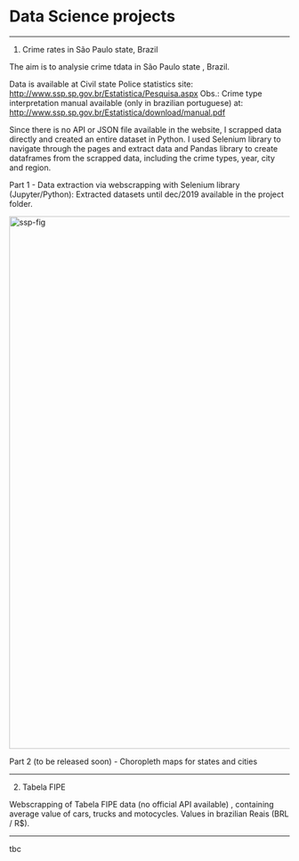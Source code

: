 # Data Science projects

------------------------------------------------------------------------------
01. Crime rates in São Paulo state, Brazil

The aim is to analysie crime tdata in São Paulo state , Brazil.

Data is available at Civil state Police statistics site:  http://www.ssp.sp.gov.br/Estatistica/Pesquisa.aspx
Obs.: Crime type interpretation manual available (only in brazilian  portuguese) at:  http://www.ssp.sp.gov.br/Estatistica/download/manual.pdf

Since there is no API or JSON file available in the website, I scrapped data directly and created an entire dataset in Python. I used Selenium library to navigate through the pages and extract data and Pandas library to create dataframes from the scrapped data, including the crime types, year, city and region.



Part 1 - Data extraction via webscrapping with Selenium library (Jupyter/Python):
Extracted datasets until dec/2019  available in the project folder.
 
 <img width="956" alt="ssp-fig" src="https://user-images.githubusercontent.com/52055874/80321175-6c2d5600-87f1-11ea-9642-dbb6e8671ee3.png">

Part 2 (to be released soon) - Choropleth maps for states and cities


------------------------------------------------------------------------------
02. Tabela FIPE 

Webscrapping of Tabela FIPE data (no official  API available) , containing  average value of cars, trucks and motocycles. Values in brazilian Reais (BRL / R$).



     
-----------------------------------------------------------------------------
tbc


